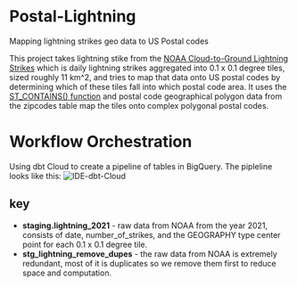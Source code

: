 # Postal-Lightning
Mapping lightning strikes geo data to US Postal codes

This project takes lightning stike from the [NOAA Cloud-to-Ground Lightning Strikes](https://console.cloud.google.com/bigquery(cameo:product/noaa-public/lightning)?project=geo-lightning&ws=!1m0) which is daily lightning strikes aggregated into 0.1 x 0.1 degree tiles, sized roughly 11 km^2, and tries to map that data onto US postal codes by determining which of these tiles fall into which postal code area. It uses the [ST_CONTAINS() function](https://postgis.net/docs/ST_Contains.html) and postal code geographical polygon data from the zipcodes table map the tiles onto complex polygonal postal codes.


# Workflow Orchestration
Using dbt Cloud to create a pipeline of tables in BigQuery. The pipleline looks like this:
![IDE-dbt-Cloud](https://github.com/danecrosby/Postal-Lightning/assets/59389278/c2d746ea-deab-4e59-bcf7-fa3c408c3a51)

## key
- **staging.lightning_2021** - raw data from NOAA from the year 2021, consists of date, number_of_strikes, and the GEOGRAPHY type center point for each 0.1 x 0.1 degree tile.
- **stg_lightning_remove_dupes** - the raw data from NOAA is extremely redundant, most of it is duplicates so we remove them first to reduce space and computation.


